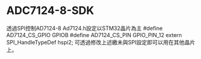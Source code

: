 # ADC7124-8-SDK
透過SPI控制AD7124-8
Ad7124.h設定以STM32晶片為主
#define AD7124_CS_GPIO     GPIOB
#define AD7124_CS_PIN      GPIO_PIN_12
extern SPI_HandleTypeDef hspi2;
可透過修改上述繳未與SPI設定即可以用在其他晶片上。
